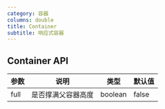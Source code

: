 ```yaml
---
category: 容器
columns: double
title: Container
subtitle: 响应式容器
---
```


## Container API

| 参数 | 说明 | 类型 | 默认值 |
|---|---|---|---|
| full | 是否撑满父容器高度 | boolean | false |
